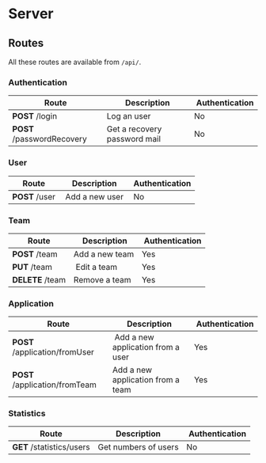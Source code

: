 # Server

## Routes

All these routes are available from `/api/`.

### Authentication

Route | Description | Authentication
----- | ----------- | --------------
**POST** /login | Log an user | No
**POST** /passwordRecovery | Get a recovery password mail | No

### User

Route | Description | Authentication
----- | ----------- | --------------
**POST** /user | Add a new user | No

### Team

Route | Description | Authentication
----- | ----------- | --------------
**POST** /team | Add a new team | Yes
**PUT** /team | Edit a team | Yes
**DELETE** /team | Remove a team | Yes

### Application

Route | Description | Authentication
----- | ----------- | --------------
**POST** /application/fromUser | Add a new application from a user | Yes
**POST** /application/fromTeam | Add a new application from a team | Yes

### Statistics

Route | Description | Authentication
----- | ----------- | --------------
**GET** /statistics/users | Get numbers of users | No